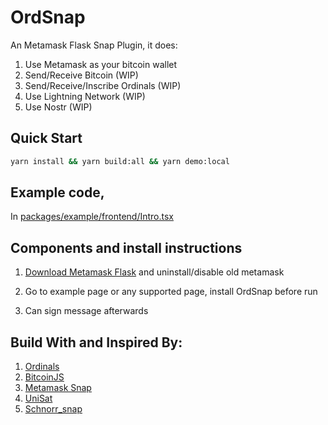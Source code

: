 # OrdSnap

An Metamask Flask Snap Plugin, it does:

1. Use Metamask as your bitcoin wallet
2. Send/Receive Bitcoin (WIP)
3. Send/Receive/Inscribe Ordinals (WIP)
4. Use Lightning Network (WIP)
5. Use Nostr (WIP)

## Quick Start

```bash
yarn install && yarn build:all && yarn demo:local
```

## Example code,

In [packages/example/frontend/Intro.tsx](./packages/example/frontend/Intro.tsx)

## Components and install instructions

1. [Download Metamask Flask](https://metamask.io/flask/)
   and uninstall/disable old metamask

2. Go to example page or any supported page, install OrdSnap before run

3. Can sign message afterwards

## Build With and Inspired By:

1. [Ordinals](https://ordinals.com/)
2. [BitcoinJS](https://github.com/bitcoinjs/bitcoinjs-lib)
3. [Metamask Snap](https://github.com/MetaMask/template-snap-monorepo)
4. [UniSat](https://github.com/unisat-wallet/extension)
5. [Schnorr_snap](https://github.com/neeboo/schnorr_snap)
